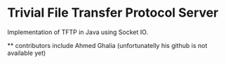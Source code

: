 # Trivial File Transfer Protocol Server 
Implementation of TFTP in Java using Socket IO.

** contributors include Ahmed Ghalia (unfortunatelly his github is not available yet)
